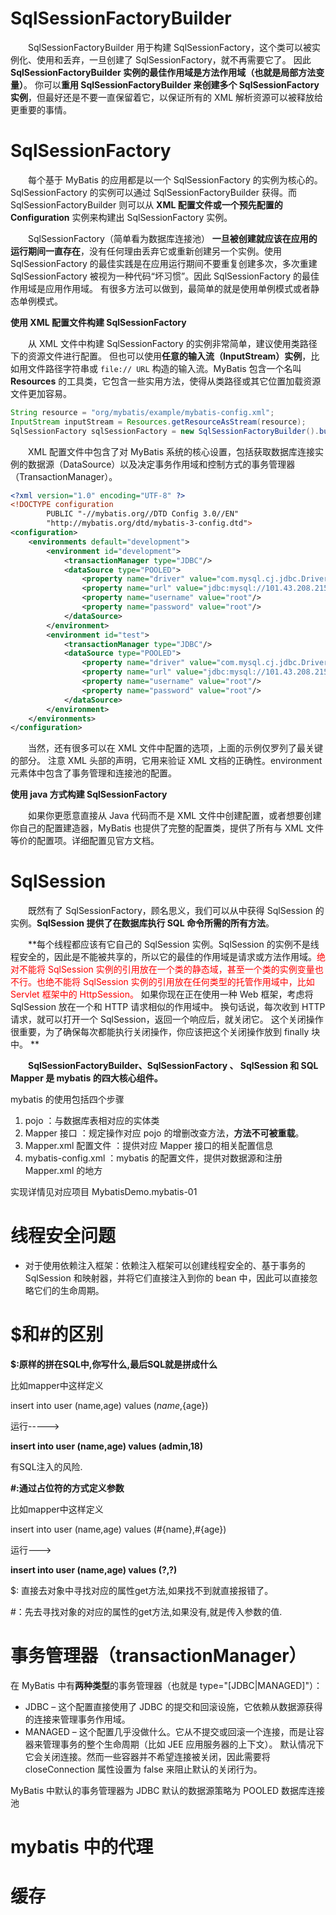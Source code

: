 # SqlSessionFactoryBuilder

&emsp;&emsp;SqlSessionFactoryBuilder 用于构建 SqlSessionFactory，这个类可以被实例化、使用和丢弃，一旦创建了 SqlSessionFactory，就不再需要它了。 因此 **SqlSessionFactoryBuilder 实例的最佳作用域是方法作用域（也就是局部方法变量）**。 你可以**重用 SqlSessionFactoryBuilder 来创建多个 SqlSessionFactory 实例**，但最好还是不要一直保留着它，以保证所有的 XML 解析资源可以被释放给更重要的事情。

# SqlSessionFactory

&emsp;&emsp;每个基于 MyBatis 的应用都是以一个 SqlSessionFactory 的实例为核心的。SqlSessionFactory 的实例可以通过 SqlSessionFactoryBuilder 获得。而 SqlSessionFactoryBuilder 则可以从 **XML 配置文件或一个预先配置的 Configuration** 实例来构建出 SqlSessionFactory 实例。

&emsp;&emsp;SqlSessionFactory（简单看为数据库连接池） **一旦被创建就应该在应用的运行期间一直存在**，没有任何理由丢弃它或重新创建另一个实例。使用 SqlSessionFactory 的最佳实践是在应用运行期间不要重复创建多次，多次重建 SqlSessionFactory 被视为一种代码“坏习惯”。因此 SqlSessionFactory 的最佳作用域是应用作用域。 有很多方法可以做到，最简单的就是使用单例模式或者静态单例模式。

**使用 XML 配置文件构建 SqlSessionFactory**

&emsp;&emsp;从 XML 文件中构建 SqlSessionFactory 的实例非常简单，建议使用类路径下的资源文件进行配置。 但也可以使用**任意的输入流（InputStream）实例**，比如用文件路径字符串或 `file:// URL` 构造的输入流。MyBatis 包含一个名叫 **Resources** 的工具类，它包含一些实用方法，使得从类路径或其它位置加载资源文件更加容易。

```java
String resource = "org/mybatis/example/mybatis-config.xml";
InputStream inputStream = Resources.getResourceAsStream(resource);
SqlSessionFactory sqlSessionFactory = new SqlSessionFactoryBuilder().build(inputStream);
```

&emsp;&emsp;XML 配置文件中包含了对 MyBatis 系统的核心设置，包括获取数据库连接实例的数据源（DataSource）以及决定事务作用域和控制方式的事务管理器（TransactionManager）。

```xml
<?xml version="1.0" encoding="UTF-8" ?>
<!DOCTYPE configuration
        PUBLIC "-//mybatis.org//DTD Config 3.0//EN"
        "http://mybatis.org/dtd/mybatis-3-config.dtd">
<configuration>
    <environments default="development">
        <environment id="development">
            <transactionManager type="JDBC"/>
            <dataSource type="POOLED">
                <property name="driver" value="com.mysql.cj.jdbc.Driver"/>
                <property name="url" value="jdbc:mysql://101.43.208.215:3306/mydb?useSSL=true&amp;characterEncoding=UTF-8&amp;serverTimezone=UTC"/>
                <property name="username" value="root"/>
                <property name="password" value="root"/>
            </dataSource>
        </environment>
        <environment id="test">
            <transactionManager type="JDBC"/>
            <dataSource type="POOLED">
                <property name="driver" value="com.mysql.cj.jdbc.Driver"/>
                <property name="url" value="jdbc:mysql://101.43.208.215:3306/mysql"/>
                <property name="username" value="root"/>
                <property name="password" value="root"/>
            </dataSource>
        </environment>
    </environments>
</configuration>
```

&emsp;&emsp;当然，还有很多可以在 XML 文件中配置的选项，上面的示例仅罗列了最关键的部分。 注意 XML 头部的声明，它用来验证 XML 文档的正确性。environment 元素体中包含了事务管理和连接池的配置。

**使用 java 方式构建 SqlSessionFactory**

&emsp;&emsp;如果你更愿意直接从 Java 代码而不是 XML 文件中创建配置，或者想要创建你自己的配置建造器，MyBatis 也提供了完整的配置类，提供了所有与 XML 文件等价的配置项。详细配置见官方文档。

# SqlSession

&emsp;&emsp;既然有了 SqlSessionFactory，顾名思义，我们可以从中获得 SqlSession 的实例。**SqlSession 提供了在数据库执行 SQL 命令所需的所有方法**。

&emsp;&emsp;**每个线程都应该有它自己的 SqlSession 实例。SqlSession 的实例不是线程安全的，因此是不能被共享的，所以它的最佳的作用域是请求或方法作用域。<font color = red>绝对不能将 SqlSession 实例的引用放在一个类的静态域，甚至一个类的实例变量也不行。也绝不能将 SqlSession 实例的引用放在任何类型的托管作用域中，比如 Servlet 框架中的 HttpSession。</font> 如果你现在正在使用一种 Web 框架，考虑将 SqlSession 放在一个和 HTTP 请求相似的作用域中。 换句话说，每次收到 HTTP 请求，就可以打开一个 SqlSession，返回一个响应后，就关闭它。 这个关闭操作很重要，为了确保每次都能执行关闭操作，你应该把这个关闭操作放到 finally 块中。 **

&emsp;&emsp;**SqlSessionFactoryBuilder、SqlSessionFactory 、 SqlSession 和 SQL Mapper 是 mybatis 的四大核心组件。**

 mybatis 的使用包括四个步骤
 1. pojo ：与数据库表相对应的实体类
 2. Mapper 接口 ：规定操作对应 pojo 的增删改查方法，**方法不可被重载**。
 3. Mapper.xml 配置文件 ：提供对应 Mapper 接口的相关配置信息
 4. mybatis-config.xml ：mybatis 的配置文件，提供对数据源和注册 Mapper.xml 的地方

 实现详情见对应项目 MybatisDemo.mybatis-01

# 线程安全问题

- 对于使用依赖注入框架：依赖注入框架可以创建线程安全的、基于事务的 SqlSession 和映射器，并将它们直接注入到你的 bean 中，因此可以直接忽略它们的生命周期。

# $和#的区别

**$:原样的拼在SQL中,你写什么,最后SQL就是拼成什么**

比如mapper中这样定义

insert into user (name,age) values (${name},${age})

运行----->

**insert into user (name,age) values (admin,18)** 

有SQL注入的风险.

**\#:通过占位符的方式定义参数**

比如mapper中这样定义

insert into user (name,age) values (#{name},#{age})

运行--->

**insert into user (name,age) values (?,?)** 

$: 直接去对象中寻找对应的属性get方法,如果找不到就直接报错了。

\#：先去寻找对象的对应的属性的get方法,如果没有,就是传入参数的值.

# 事务管理器（transactionManager）

在 MyBatis 中有**两种类型**的事务管理器（也就是 type="[JDBC|MANAGED]"）：

- JDBC – 这个配置直接使用了 JDBC 的提交和回滚设施，它依赖从数据源获得的连接来管理事务作用域。
- MANAGED – 这个配置几乎没做什么。它从不提交或回滚一个连接，而是让容器来管理事务的整个生命周期（比如 JEE 应用服务器的上下文）。 默认情况下它会关闭连接。然而一些容器并不希望连接被关闭，因此需要将 closeConnection 属性设置为 false 来阻止默认的关闭行为。

MyBatis 中默认的事务管理器为 JDBC 默认的数据源策略为 POOLED 数据库连接池

# mybatis 中的代理

# 缓存


